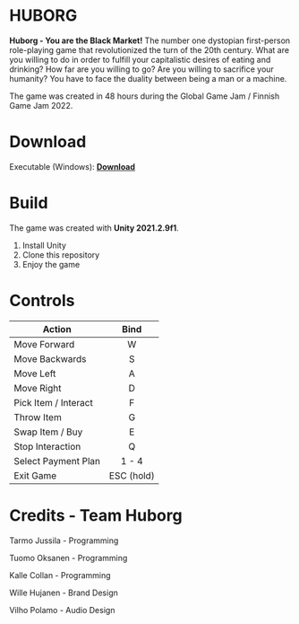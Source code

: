 
# HUBORG

**Huborg - You are the Black Market!** The number one dystopian first-person role-playing game that revolutionized the turn of the 20th century. What are you willing to do in order to fulfill your capitalistic desires of eating and drinking? How far are you willing to go? Are you willing to sacrifice your humanity? You have to face the duality between being a man or a machine.

The game was created in 48 hours during the Global Game Jam / Finnish Game Jam 2022.

# Download

Executable (Windows): [**Download**](https://ggj.s3.amazonaws.com/games/2022/01/184589/exec/52po0/huborg.zip)

# Build

The game was created with **Unity 2021.2.9f1**.

 1. Install Unity
 2. Clone this repository
 3. Enjoy the game

# Controls

| Action        | Bind          |
| ------------- |:-------------:|
| Move Forward | W |
| Move Backwards | S |
| Move Left | A |
| Move Right | D |
| Pick Item / Interact | F |
| Throw Item | G |
| Swap Item / Buy | E |
| Stop Interaction | Q |
| Select Payment Plan | 1 - 4 |
| Exit Game | ESC (hold) |

# Credits - Team Huborg

Tarmo Jussila - Programming

Tuomo Oksanen - Programming

Kalle Collan - Programming

Wille Hujanen - Brand Design

Vilho Polamo - Audio Design
